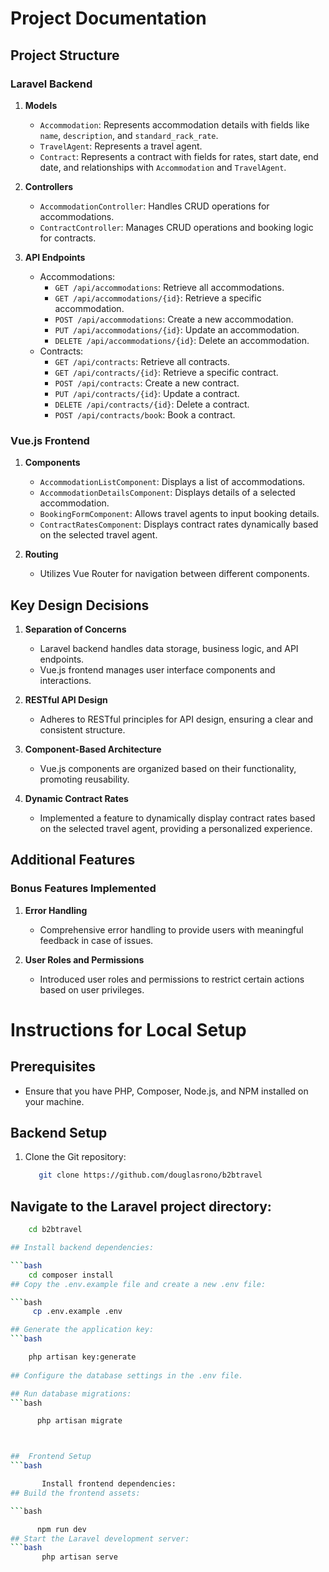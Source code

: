 # Project Documentation

## Project Structure

### Laravel Backend

1. **Models**
   - `Accommodation`: Represents accommodation details with fields like `name`, `description`, and `standard_rack_rate`.
   - `TravelAgent`: Represents a travel agent.
   - `Contract`: Represents a contract with fields for rates, start date, end date, and relationships with `Accommodation` and `TravelAgent`.

2. **Controllers**
   - `AccommodationController`: Handles CRUD operations for accommodations.
   - `ContractController`: Manages CRUD operations and booking logic for contracts.

3. **API Endpoints**
   - Accommodations:
     - `GET /api/accommodations`: Retrieve all accommodations.
     - `GET /api/accommodations/{id}`: Retrieve a specific accommodation.
     - `POST /api/accommodations`: Create a new accommodation.
     - `PUT /api/accommodations/{id}`: Update an accommodation.
     - `DELETE /api/accommodations/{id}`: Delete an accommodation.
   - Contracts:
     - `GET /api/contracts`: Retrieve all contracts.
     - `GET /api/contracts/{id}`: Retrieve a specific contract.
     - `POST /api/contracts`: Create a new contract.
     - `PUT /api/contracts/{id}`: Update a contract.
     - `DELETE /api/contracts/{id}`: Delete a contract.
     - `POST /api/contracts/book`: Book a contract.

### Vue.js Frontend

1. **Components**
   - `AccommodationListComponent`: Displays a list of accommodations.
   - `AccommodationDetailsComponent`: Displays details of a selected accommodation.
   - `BookingFormComponent`: Allows travel agents to input booking details.
   - `ContractRatesComponent`: Displays contract rates dynamically based on the selected travel agent.

2. **Routing**
   - Utilizes Vue Router for navigation between different components.

## Key Design Decisions

1. **Separation of Concerns**
   - Laravel backend handles data storage, business logic, and API endpoints.
   - Vue.js frontend manages user interface components and interactions.

2. **RESTful API Design**
   - Adheres to RESTful principles for API design, ensuring a clear and consistent structure.

3. **Component-Based Architecture**
   - Vue.js components are organized based on their functionality, promoting reusability.

4. **Dynamic Contract Rates**
   - Implemented a feature to dynamically display contract rates based on the selected travel agent, providing a personalized experience.

## Additional Features

### Bonus Features Implemented

1. **Error Handling**
   - Comprehensive error handling to provide users with meaningful feedback in case of issues.

2. **User Roles and Permissions**
   - Introduced user roles and permissions to restrict certain actions based on user privileges.

# Instructions for Local Setup

## Prerequisites

- Ensure that you have PHP, Composer, Node.js, and NPM installed on your machine.

## Backend Setup

1. Clone the Git repository:

   ```bash
      git clone https://github.com/douglasrono/b2btravel

## Navigate to the Laravel project directory:

 ```bash
     cd b2btravel

## Install backend dependencies:

 ```bash
     cd composer install
## Copy the .env.example file and create a new .env file:

 ```bash
      cp .env.example .env

 ## Generate the application key:  
 ```bash

     php artisan key:generate
   
## Configure the database settings in the .env file.

## Run database migrations:
 ```bash

       php artisan migrate



##  Frontend Setup
 ```bash

        Install frontend dependencies:
## Build the frontend assets:

 ```bash

       npm run dev
## Start the Laravel development server:     
 ```bash
        php artisan serve
